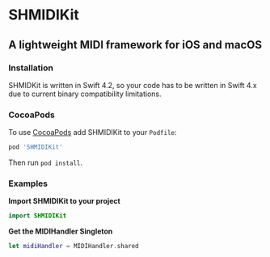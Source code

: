 # SHMIDIKit

## A lightweight MIDI framework for iOS and macOS
### Installation
SHMIDKit is written in Swift 4.2, so your code has to be written in Swift 4.x due to current binary compatibility limitations.

### CocoaPods
To use [CocoaPods](https://cocoapods.org) add SHMIDIKit to your `Podfile`:

```ruby
pod 'SHMIDIKit'
```
Then run `pod install`.

### Examples
**Import SHMIDIKit to your project**
```swift
import SHMIDIKit
```

**Get the MIDIHandler Singleton**
```swift
let midiHandler = MIDIHandler.shared
```
